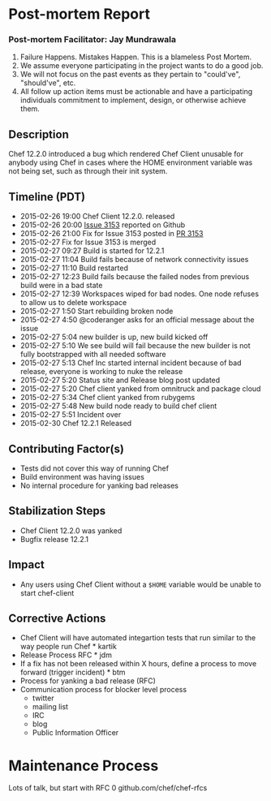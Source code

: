 # Post-mortem Report

### Post-mortem Facilitator: Jay Mundrawala

1. Failure Happens. Mistakes Happen. This is a blameless Post Mortem.
2. We assume everyone participating in the project wants to do a good job.
3. We will not focus on the past events as they pertain to "could've", "should've", etc.
4. All follow up action items must be actionable and have a participating individuals commitment to implement, design, or otherwise achieve them.

## Description

Chef 12.2.0 introduced a bug which rendered Chef Client unusable for anybody using Chef in cases where the HOME environment variable was not being set, such as through their init system.

## Timeline (PDT)

* 2015-02-26 19:00 Chef Client 12.2.0. released
* 2015-02-26 20:00 [Issue 3153](https://github.com/chef/chef/issues/3153) reported on Github
* 2015-02-26 21:00 Fix for Issue 3153 posted in [PR 3153](https://github.com/chef/chef/pull/3154)
* 2015-02-27 Fix for Issue 3153 is merged
* 2015-02-27 09:27 Build is started for 12.2.1
* 2015-02-27 11:04 Build fails because of network connectivity issues
* 2015-02-27 11:10 Build restarted
* 2015-02-27 12:23 Build fails because the failed nodes from previous build were in a bad state
* 2015-02-27 12:39 Workspaces wiped for bad nodes. One node refuses to allow us to delete workspace
* 2015-02-27 1:50 Start rebuilding broken node
* 2015-02-27 4:50 @coderanger asks for an official message about the issue
* 2015-02-27 5:04 new builder is up, new build kicked off
* 2015-02-27 5:10 We see build will fail because the new builder is not fully bootstrapped with all needed software
* 2015-02-27 5:13 Chef Inc started internal incident because of bad release, everyone is working to nuke the release
* 2015-02-27 5:20 Status site and Release blog post updated
* 2015-02-27 5:20 Chef client yanked from omnitruck and package cloud
* 2015-02-27 5:34 Chef client yanked from rubygems
* 2015-02-27 5:48 New build node ready to build chef client
* 2015-02-27 5:51 Incident over
* 2015-02-30 Chef 12.2.1 Released

## Contributing Factor(s)

* Tests did not cover this way of running Chef
* Build environment was having issues
* No internal procedure for yanking bad releases

## Stabilization Steps

* Chef Client 12.2.0 was yanked
* Bugfix release 12.2.1

## Impact

* Any users using Chef Client without a `$HOME` variable would be unable to start chef-client

## Corrective Actions
* Chef Client will have automated integartion tests that run similar to the way people run Chef * kartik
* Release Process RFC * jdm
* If a fix has not been released within X hours, define a process to move forward (trigger incident) * btm
* Process for yanking a bad release (RFC)
* Communication process for blocker level process
  * twitter
  * mailing list
  * IRC
  * blog
  * Public Information Officer

# Maintenance Process

Lots of talk, but start with RFC 0
github.com/chef/chef-rfcs
